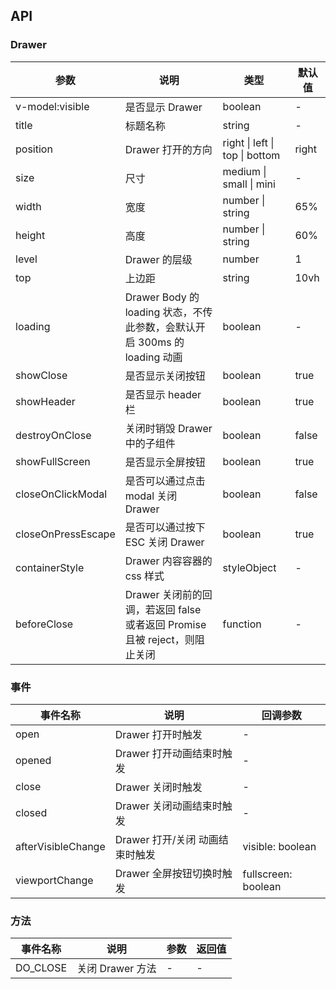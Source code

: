 ## API

### Drawer

| 参数               | 说明                                                                       | 类型                           | 默认值 |
| ------------------ | -------------------------------------------------------------------------- | ------------------------------ | ------ |
| v-model:visible    | 是否显示 Drawer                                                            | boolean                        | -      |
| title              | 标题名称                                                                   | string                         | -      |
| position           | Drawer 打开的方向                                                          | right \| left \| top \| bottom | right  |
| size               | 尺寸                                                                       | medium \| small \| mini        | -      |
| width              | 宽度                                                                       | number \| string               | 65%    |
| height             | 高度                                                                       | number \| string               | 60%    |
| level              | Drawer 的层级                                                              | number                         | 1      |
| top                | 上边距                                                                     | string                         | 10vh   |
| loading            | Drawer Body 的 loading 状态，不传此参数，会默认开启 300ms 的 loading 动画  | boolean                        | -      |
| showClose          | 是否显示关闭按钮                                                           | boolean                        | true   |
| showHeader         | 是否显示 header 栏                                                         | boolean                        | true   |
| destroyOnClose     | 关闭时销毁 Drawer 中的子组件                                               | boolean                        | false  |
| showFullScreen     | 是否显示全屏按钮                                                           | boolean                        | true   |
| closeOnClickModal  | 是否可以通过点击 modal 关闭 Drawer                                         | boolean                        | false  |
| closeOnPressEscape | 是否可以通过按下 ESC 关闭 Drawer                                           | boolean                        | true   |
| containerStyle     | Drawer 内容容器的 css 样式                                                 | styleObject                    | -      |
| beforeClose        | Drawer 关闭前的回调，若返回 false 或者返回 Promise 且被 reject，则阻止关闭 | function                       | -      |

### 事件

| 事件名称           | 说明                            | 回调参数            |
| ------------------ | ------------------------------- | ------------------- |
| open               | Drawer 打开时触发               | -                   |
| opened             | Drawer 打开动画结束时触发       | -                   |
| close              | Drawer 关闭时触发               | -                   |
| closed             | Drawer 关闭动画结束时触发       | -                   |
| afterVisibleChange | Drawer 打开/关闭 动画结束时触发 | visible: boolean    |
| viewportChange     | Drawer 全屏按钮切换时触发       | fullscreen: boolean |

### 方法

| 事件名称 | 说明             | 参数 | 返回值 |
| -------- | ---------------- | ---- | ------ |
| DO_CLOSE | 关闭 Drawer 方法 | -    | -      |
